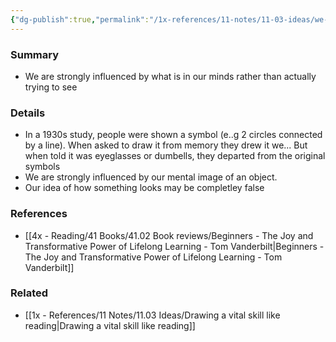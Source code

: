 ```yaml
---
{"dg-publish":true,"permalink":"/1x-references/11-notes/11-03-ideas/we-find-it-hard-to-draw-what-we-see/","title":"We find it hard to draw what we see"}
---
```



### Summary
- We are strongly influenced by what is in our minds rather than actually trying to see

### Details
- In a 1930s study, people were shown a symbol (e..g 2 circles connected by a line). When asked to draw it from memory they drew it we... But when told it was eyeglasses or dumbells, they departed from the original symbols
- We are strongly influenced by our mental image of an object.
- Our idea of how something looks may be completley false

### References
- [[4x - Reading/41 Books/41.02 Book reviews/Beginners - The Joy and Transformative Power of Lifelong Learning - Tom Vanderbilt\|Beginners - The Joy and Transformative Power of Lifelong Learning - Tom Vanderbilt]]

### Related
- [[1x - References/11 Notes/11.03 Ideas/Drawing a vital skill like reading\|Drawing a vital skill like reading]]
